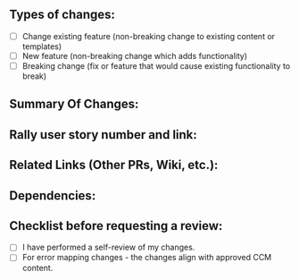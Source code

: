 ## Types of changes:
- [ ] Change existing feature (non-breaking change to existing content or templates)
- [ ] New feature (non-breaking change which adds functionality)
- [ ] Breaking change (fix or feature that would cause existing functionality to break)

## Summary Of Changes:

## Rally user story number and link:

## Related Links (Other PRs, Wiki, etc.):

## Dependencies:

## Checklist before requesting a review:
- [ ] I have performed a self-review of my changes.
- [ ] For error mapping changes - the changes align with approved CCM content.